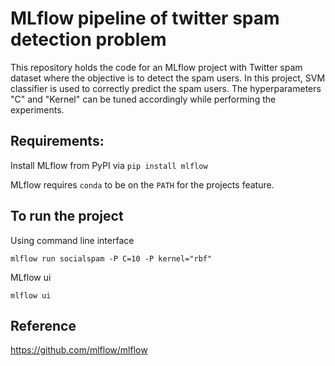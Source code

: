 # MLflow pipeline of twitter spam detection problem

This repository holds the code for an MLflow project with Twitter spam dataset where the objective is to detect the spam users. In this project, SVM classifier is used to correctly predict the spam users. The hyperparameters "C" and "Kernel" can be tuned accordingly while performing the experiments.

## Requirements:

Install MLflow from PyPI via `pip install mlflow`

MLflow requires `conda` to be on the `PATH` for the projects feature. 

## To run the project

Using command line interface

`mlflow run socialspam -P C=10 -P kernel="rbf"`

MLflow ui

`mlflow ui`

## Reference
https://github.com/mlflow/mlflow






